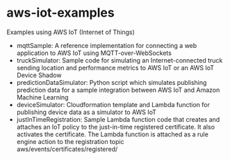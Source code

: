 # aws-iot-examples
Examples using AWS IoT (Internet of Things)

* mqttSample: A reference implementation for connecting a web application to AWS IoT using MQTT-over-WebSockets
* truckSimulator: Sample code for simulating an Internet-connected truck sending location and performance metrics to AWS IoT or an AWS IoT Device Shadow
* predictionDataSimulator: Python script which simulates publishing prediction data for a sample integration between AWS IoT and Amazon Machine Learning
* deviceSimulator: Cloudformation template and Lambda function for publishing device data as a simulator to AWS IoT
* justInTimeRegistration: Sample Lambda function code that creates and attaches an IoT policy to the just-in-time registered certificate. It also activates the certificate. The Lambda function is attached as a rule engine action to the registration topic aws/events/certificates/registered/<caCertificateID>

